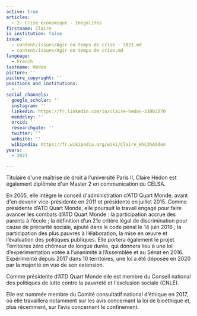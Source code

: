 ```yaml
---
active: true
articles:
  - 2- Crise economique - Inegalites
firstname: Claire
is_institution: false
issue:
  - content/issues/Agir en temps de crise - 2021.md
  - content/issues/Agir en temps de crise.md
language:
  - French
lastname: Hédon
picture: ''
picture_copyright: ''
positions_and_institutions:
  - ''
social_channels:
  google_scholar: ''
  instagram: ''
  linkedin: https://fr.linkedin.com/in/claire-hedon-210b3270
  mendeley: ''
  orcid: ''
  researchgate: ''
  twitter: ''
  website: ''
  wikipedia: https://fr.wikipedia.org/wiki/Claire_H%C3%A9don
years:
  - 2021

---
```

Titulaire d'une maîtrise de droit à l'université Paris II, Claire Hédon est également diplômée d'un Master 2 en communication du CELSA.

En 2005, elle intègre le conseil d'administration d’ATD Quart Monde, avant d'en devenir vice-présidente en 2011 et présidente en juillet 2015. Comme présidente d’ATD Quart Monde, elle poursuit le travail engagé pour faire avancer les combats d’ATD Quart Monde : la participation accrue des parents à l’école ; la définition d’un 21e critère légal de discrimination pour cause de précarité sociale, ajouté dans le code pénal le 14 juin 2016 ; la participation des plus pauvres à l’élaboration, la mise en œuvre et l’évaluation des politiques publiques. Elle portera également le projet Territoires zéro chômeur de longue durée, qui donnera lieu à une loi d’expérimentation votée à l’unanimité à l’Assemblée et au Sénat en 2016. Expérimenté depuis 2017 dans 10 territoires, une loi a été déposée en 2020 par la majorité en vue de son extension.

Comme présidente d’ATD Quart Monde elle est membre du Conseil national des politiques de lutte contre la pauvreté et l'exclusion sociale (CNLE).

Elle est nommée membre du Comité consultatif national d’éthique en 2017, où elle travaillera notamment sur les avis concernant la loi de bioéthique et, plus récemment, sur l’avis concernant le confinement.
